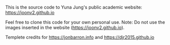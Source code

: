 This is the source code to Yuna Jung's public academic website: https://joonv2.github.io

Feel free to clone this code for your own personal use. Note: Do not use the images inserted in the website (https://joonv2.github.io).

Templete credits for https://jonbarron.info and https://djr2015.github.io
